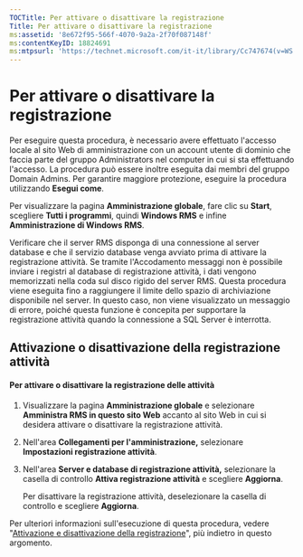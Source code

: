 ```yaml
---
TOCTitle: Per attivare o disattivare la registrazione
Title: Per attivare o disattivare la registrazione
ms:assetid: '8e672f95-566f-4070-9a2a-2f70f087148f'
ms:contentKeyID: 18824691
ms:mtpsurl: 'https://technet.microsoft.com/it-it/library/Cc747674(v=WS.10)'
---
```


Per attivare o disattivare la registrazione
===========================================

Per eseguire questa procedura, è necessario avere effettuato l'accesso locale al sito Web di amministrazione con un account utente di dominio che faccia parte del gruppo Administrators nel computer in cui si sta effettuando l'accesso. La procedura può essere inoltre eseguita dai membri del gruppo Domain Admins. Per garantire maggiore protezione, eseguire la procedura utilizzando **Esegui come**.

Per visualizzare la pagina **Amministrazione globale**, fare clic su **Start**, scegliere **Tutti i programmi**, quindi **Windows RMS** e infine **Amministrazione di Windows RMS**.

Verificare che il server RMS disponga di una connessione al server database e che il servizio database venga avviato prima di attivare la registrazione attività. Se tramite l'Accodamento messaggi non è possibile inviare i registri al database di registrazione attività, i dati vengono memorizzati nella coda sul disco rigido del server RMS. Questa procedura viene eseguita fino a raggiungere il limite dello spazio di archiviazione disponibile nel server. In questo caso, non viene visualizzato un messaggio di errore, poiché questa funzione è concepita per supportare la registrazione attività quando la connessione a SQL Server è interrotta.

Attivazione o disattivazione della registrazione attività
---------------------------------------------------------

#### Per attivare o disattivare la registrazione delle attività

1.  Visualizzare la pagina **Amministrazione globale** e selezionare **Amministra RMS in questo sito Web** accanto al sito Web in cui si desidera attivare o disattivare la registrazione attività.

2.  Nell'area **Collegamenti per l'amministrazione,** selezionare **Impostazioni registrazione attività**.

3.  Nell'area **Server e database di registrazione attività,** selezionare la casella di controllo **Attiva registrazione attività** e scegliere **Aggiorna**.

    Per disattivare la registrazione attività, deselezionare la casella di controllo e scegliere **Aggiorna**.

Per ulteriori informazioni sull'esecuzione di questa procedura, vedere "[Attivazione e disattivazione della registrazione](https://technet.microsoft.com/50ccd827-2d39-41e7-a395-3d5f5836869b)", più indietro in questo argomento.
